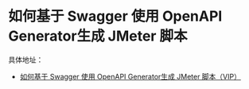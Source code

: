 # 如何基于 Swagger 使用 OpenAPI Generator生成 JMeter 脚本

具体地址： 
- [如何基于 Swagger 使用 OpenAPI Generator生成 JMeter 脚本（VIP）](https://mp.weixin.qq.com/s/4aAvk1nA-uKe8_9xkd0w-A)